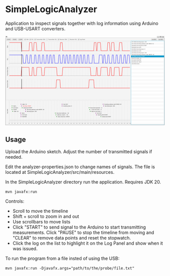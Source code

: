 # SimpleLogicAnalyzer

Application to inspect signals together with log information using Arduino and USB-USART converters.

![Demo](screenshot.png "Demo")

## Usage
Upload the Arduino sketch. Adjust the number of transmitted signals if needed.

Edit the analyzer-properties.json to change names of signals.
The file is located at SimpleLogicAnalyzer/src/main/resources.

In the SimpleLogicAnalyzer directory run the application. Requires JDK 20.
```
mvn javafx:run
```

Controls:
- Scroll to move the timeline
- Shift + scroll to zoom in and out
- Use scrollbars to move lists
- Click "START" to send signal to the Arduino to start transmitting measurements. Click "PAUSE" to stop the timeline from moving and "CLEAR" to remove data points and reset the stopwatch. 
- Click the log on the list to highlight it on the Log Panel and show when it was issued.

To run the program from a file insted of using the USB:
```
mvn javafx:run -Djavafx.args="path/to/the/probe/file.txt"
```